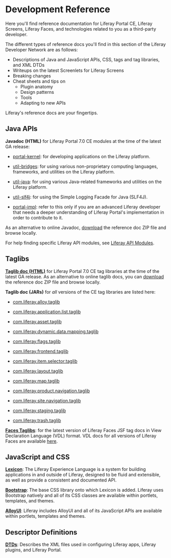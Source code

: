 # Development Reference [](id=development-reference)

Here you'll find reference documentation for Liferay Portal CE, Liferay Screens,
Liferay Faces, and technologies related to you as a third-party developer.

The different types of reference docs you'll find in this section of the Liferay
Developer Network are as follows: 

- Descriptions of Java and JavaScript APIs, CSS, tags and tag libraries, and
XML DTDs
- Writeups on the latest Screenlets for Liferay Screens
- Breaking changes
- Cheat sheets and tips on
    - Plugin anatomy
    - Design patterns
    - Tools
    - Adapting to new APIs

Liferay's reference docs are your fingertips.

## Java APIs [](id=java-apis)

**Javadoc (HTML)** for Liferay Portal 7.0 CE modules at the time of the
latest GA release:

- [portal-kernel](https://docs.liferay.com/portal/7.0/javadocs/portal-kernel/index.html):
for developing applications on the Liferay platform.

- [util-bridges](https://docs.liferay.com/portal/7.0/javadocs/util-bridges/index.html):
for using various non-proprietary computing languages, frameworks, and utilities
on the Liferay platform.

- [util-java](https://docs.liferay.com/portal/7.0/javadocs/util-java/index.html): for
using various Java-related frameworks and utilities on the Liferay platform.

- [util-slf4j](https://docs.liferay.com/portal/7.0/javadocs/util-slf4j/index.html): for
using the Simple Logging Facade for Java (SLF4J).

- [portal-impl](https://docs.liferay.com/portal/7.0/javadocs/portal-impl/index.html):
refer to this only if you are an advanced Liferay developer that needs a deeper
understanding of Liferay Portal's implementation in order to contribute to it.

As an alternative to online Javadoc,
[download](https://www.liferay.com/downloads) the reference doc ZIP file and
browse locally.

For help finding specific Liferay API modules, see [Liferay API
Modules](/develop/reference/-/knowledge_base/7-0/finding-liferay-api-modules).

<!--
Module APIs (Javadoc JARs): Javadoc for *all* versions of CE modules are
available in JARs here. 
-->

## Taglibs [](id=taglibs)

[**Taglib doc (HTML)**](https://docs.liferay.com/portal/7.0/taglibs/) for Liferay Portal 7.0
CE tag libraries at the time of the latest GA release. As an alternative to online taglib docs, you can
[download](https://www.liferay.com/downloads) the reference doc ZIP file and
browse locally.

**Taglib doc (JARs)** for *all* versions of the CE tag libraries are listed here:

- [com.liferay.alloy.taglib](https://repository.liferay.com/nexus/content/repositories/liferay-releases-ce/com/liferay/com.liferay.alloy.taglib/)

- [com.liferay.application.list.taglib](https://repository.liferay.com/nexus/content/repositories/liferay-releases-ce/com/liferay/com.liferay.application.list.taglib/)

- [com.liferay.asset.taglib](https://repository.liferay.com/nexus/content/repositories/liferay-releases-ce/com/liferay/com.liferay.asset.taglib/)

- [com.liferay.dynamic.data.mapping.taglib](https://repository.liferay.com/nexus/content/repositories/liferay-releases-ce/com/liferay/com.liferay.dynamic.data.mapping.taglib/)

- [com.liferay.flags.taglib](https://repository.liferay.com/nexus/content/repositories/liferay-releases-ce/com/liferay/com.liferay.flags.taglib/)

- [com.liferay.frontend.taglib](https://repository.liferay.com/nexus/content/repositories/liferay-releases-ce/com/liferay/com.liferay.frontend.taglib/)

- [com.liferay.item.selector.taglib](https://repository.liferay.com/nexus/content/repositories/liferay-releases-ce/com/liferay/com.liferay.item.selector.taglib/)

- [com.liferay.layout.taglib](https://repository.liferay.com/nexus/content/repositories/liferay-releases-ce/com/liferay/com.liferay.layout.taglib/)

- [com.liferay.map.taglib](https://repository.liferay.com/nexus/content/repositories/liferay-releases-ce/com/liferay/com.liferay.map.taglib/)

- [com.liferay.product.navigation.taglib](https://repository.liferay.com/nexus/content/repositories/liferay-releases-ce/com/liferay/com.liferay.product.navigation.taglib/)

- [com.liferay.site.navigation.taglib](https://repository.liferay.com/nexus/content/repositories/liferay-releases-ce/com/liferay/com.liferay.site.navigation.taglib/)

- [com.liferay.staging.taglib](https://repository.liferay.com/nexus/content/repositories/liferay-releases-ce/com/liferay/com.liferay.staging.taglib/)

- [com.liferay.trash.taglib](https://repository.liferay.com/nexus/content/repositories/liferay-releases-ce/com/liferay/com.liferay.trash.taglib/)

[**Faces Taglibs**](https://docs.liferay.com/faces/3.2/vdldoc/): for the latest
version of Liferay Faces JSF tag docs in View Declaration Language (VDL) format.
VDL docs for all versions of Liferay Faces are available
[here](http://docs.liferay.com/faces/).

## JavaScript and CSS [](id=javascript-and-css)

[**Lexicon**](http://liferay.github.io/lexicon/): The Liferay Experience
Language is a system for building applications in and outside of Liferay,
designed to be fluid and extensible, as well as provide a consistent and
documented API.

[**Bootstrap**](http://getbootstrap.com/): The base CSS library onto which
Lexicon is added. Liferay uses Bootstrap natively and all of its CSS classes are
available within portlets, templates, and themes.

[**AlloyUI**](http://alloyui.com): Liferay includes AlloyUI and all of its
JavaScript APIs are available within portlets, templates and themes.

## Descriptor Definitions [](id=descriptor-definitions)

[**DTDs**](http://docs.liferay.com/portal/7.0/definitions/): Describes the XML
files used in configuring Liferay apps, Liferay plugins, and Liferay Portal.
